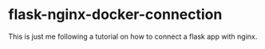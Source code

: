 # flask-nginx-docker-connection

This is just me following a tutorial on how to connect a flask app with nginx.

